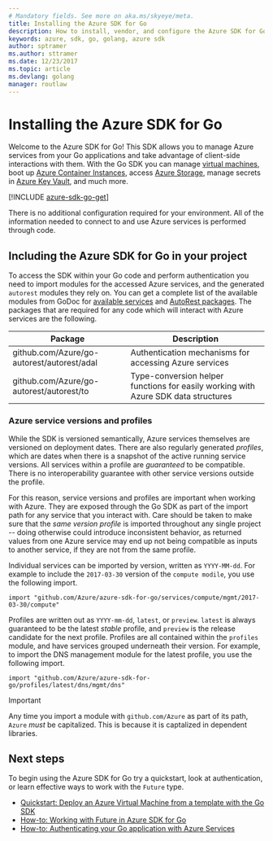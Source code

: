 ```yaml
---
# Mandatory fields. See more on aka.ms/skyeye/meta.
title: Installing the Azure SDK for Go
description: How to install, vendor, and configure the Azure SDK for Go.
keywords: azure, sdk, go, golang, azure sdk
author: sptramer
ms.author: sttramer
ms.date: 12/23/2017
ms.topic: article
ms.devlang: golang
manager: routlaw
---
```


# Installing the Azure SDK for Go

Welcome to the Azure SDK for Go! This SDK allows you to manage Azure services from your Go applications and take advantage of client-side interactions with them. With the Go SDK you can manage [virtual machines](https://azure.microsoft.com/en-us/services/virtual-machines/), boot up [Azure Container Instances](https://azure.microsoft.com/en-us/services/container-instances/), access [Azure Storage](https://azure.microsoft.com/en-us/services/storage/), manage secrets in [Azure Key Vault](https://azure.microsoft.com/en-us/services/key-vault/), and much more.

[!INCLUDE [azure-sdk-go-get](includes/azure-sdk-go-get)]

There is no additional configuration required for your environment. All of the information needed to connect to and use Azure services 
is performed through code.

## Including the Azure SDK for Go in your project

To access the SDK within your Go code and perform authentication you need to import modules for the accessed Azure services,
and the generated `autorest` modules they rely on. You can get a complete list of the available modules from GoDoc for 
[available services](https://godoc.org/github.com/Azure/azure-sdk-for-go) and 
[AutoRest packages](https://godoc.org/github.com/Azure/go-autorest). The packages that are required for any code which
will interact with Azure services are the following.

| Package | Description |
|---------|-------------|
| github.com/Azure/go-autorest/autorest/adal | Authentication mechanisms for accessing Azure services |
| github.com/Azure/go-autorest/autorest/to | Type-conversion helper functions for easily working with Azure SDK data structures |

### Azure service versions and profiles

While the SDK is versioned semantically, Azure services themselves are versioned on deployment dates. There are also regularly generated
_profiles_, which are dates when there is a snapshot of the active running service versions. All services within a profile are _guaranteed_ to be compatible. There is no interoperability guarantee with other service versions outside the profile.

For this reason, service versions and profiles are important when working with Azure. They are exposed through the Go SDK as part of the
import path for any service that you interact with. Care should be taken to make sure that the _same version profile_ is imported
throughout any single project -- doing otherwise could introduce inconsistent behavior, as returned values from one Azure service
may end up not being compatible as inputs to another service, if they are not from the same profile.

Individual services can be imported by version, written as `YYYY-MM-dd`. For example to include the `2017-03-30` version of the `compute modile`, you use the following import.

```golang
import "github.com/Azure/azure-sdk-for-go/services/compute/mgmt/2017-03-30/compute"
```

Profiles are written out as `YYYY-mm-dd`, `latest`, or `preview`. `latest` is always guaranteed to be the latest _stable_ profile, and `preview` is the release candidate for the next profile. Profiles are all contained within the `profiles` module, and have services grouped underneath their version. For example, to import the DNS management module for the latest profile,
you use the following import.

```golang
import "github.com/Azure/azure-sdk-for-go/profiles/latest/dns/mgmt/dns"
```

> [!IMPORTANT]
> Any time you import a module with `github.com/Azure` as part of its path, `Azure` _must_ be capitalized. This is because it is captalized in dependent libraries.

## Next steps

To begin using the Azure SDK for Go try a quickstart, look at authentication, or learn effective
ways to work with the `Future` type.

* [Quickstart: Deploy an Azure Virtual Machine from a template with the Go SDK](azure-sdk-go-qs-vm.md)
* [How-to: Working with Future in Azure SDK for Go](azure-sdk-go-future.md)
* [How-to: Authenticating your Go application with Azure Services](azure-sdk-go-auth.md)
